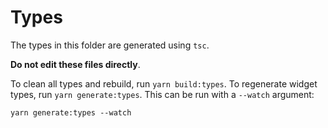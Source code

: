 # Types

The types in this folder are generated using `tsc`. 

**Do not edit these files directly**. 

To clean all types and rebuild, run `yarn build:types`. To regenerate widget types, run `yarn generate:types`. This can be run with a `--watch` argument:

```
yarn generate:types --watch
```
